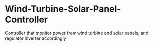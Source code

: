 # Wind-Turbine-Solar-Panel-Controller
Controller that monitor power from wind turbine and solar panels, and regulator inverter accordingly
